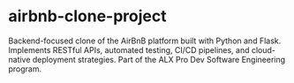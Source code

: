 # airbnb-clone-project
Backend-focused clone of the AirBnB platform built with Python and Flask. Implements RESTful APIs, automated testing, CI/CD pipelines, and cloud-native deployment strategies. Part of the ALX Pro Dev Software Engineering program.
